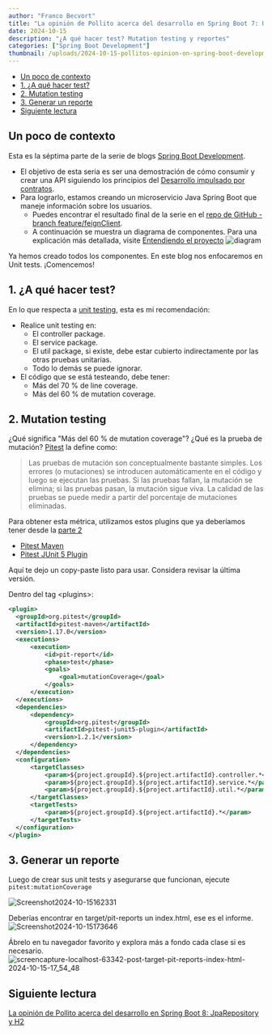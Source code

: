 ```yaml
---
author: "Franco Becvort"
title: "La opinión de Pollito acerca del desarrollo en Spring Boot 7: Unit tests"
date: 2024-10-15
description: "¿A qué hacer test? Mutation testing y reportes"
categories: ["Spring Boot Development"]
thumbnail: /uploads/2024-10-15-pollitos-opinion-on-spring-boot-development-7/GFvuurOXgAAiYC1.jpg
---
```


<!-- TOC -->
  * [Un poco de contexto](#un-poco-de-contexto)
  * [1. ¿A qué hacer test?](#1-a-qué-hacer-test)
  * [2. Mutation testing](#2-mutation-testing)
  * [3. Generar un reporte](#3-generar-un-reporte)
  * [Siguiente lectura](#siguiente-lectura)
<!-- TOC -->

## Un poco de contexto

Esta es la séptima parte de la serie de blogs [Spring Boot Development](/es/categories/spring-boot-development/).

- El objetivo de esta seria es ser una demostración de cómo consumir y crear una API siguiendo los principios del [Desarrollo impulsado por contratos](https://en.wikipedia.org/wiki/Design_by_contract).
- Para lograrlo, estamos creando un microservicio Java Spring Boot que maneje información sobre los usuarios.
  - Puedes encontrar el resultado final de la serie en el [repo de GitHub - branch feature/feignClient](https://github.com/franBec/user_manager_backend/tree/feature/feignClient).
  - A continuación se muestra un diagrama de componentes. Para una explicación más detallada, visite [Entendiendo el proyecto](/es/blog/2024-10-02-pollitos-opinion-on-spring-boot-development-2/#1-entendiendo-el-proyecto)
    ![diagram](/uploads/2024-10-02-pollitos-opinion-on-spring-boot-development-2/diagram.jpg)

Ya hemos creado todos los componentes. En este blog nos enfocaremos en Unit tests. ¡Comencemos!

## 1. ¿A qué hacer test?

En lo que respecta a [unit testing](https://en.wikipedia.org/wiki/Unit_testing), esta es mi recomendación:

- Realice unit testing en:
  - El controller package.
  - El service package.
  - El util package, si existe, debe estar cubierto indirectamente por las otras pruebas unitarias.
  - Todo lo demás se puede ignorar.
- El código que se está testeando, debe tener:
  - Más del 70 % de line coverage.
  - Más del 60 % de mutation coverage.

## 2. Mutation testing

¿Qué significa "Más del 60 % de mutation coverage"? ¿Qué es la prueba de mutación? [Pitest](https://pitest.org/) la define como:

> Las pruebas de mutación son conceptualmente bastante simples. Los errores (o mutaciones) se introducen automáticamente en el código y luego se ejecutan las pruebas. Si las pruebas fallan, la mutación se elimina; si las pruebas pasan, la mutación sigue viva. La calidad de las pruebas se puede medir a partir del porcentaje de mutaciones eliminadas.

Para obtener esta métrica, utilizamos estos plugins que ya deberíamos tener desde la [parte 2](/es/blog/2024-10-02-pollitos-opinion-on-spring-boot-development-2)

- [Pitest Maven](https://mvnrepository.com/artifact/org.pitest/pitest-maven)
- [Pitest JUnit 5 Plugin](https://mvnrepository.com/artifact/org.pitest/pitest-junit5-plugin)

Aquí te dejo un copy-paste listo para usar. Considera revisar la última versión.

Dentro del tag \<plugins\>:

```xml
<plugin>
  <groupId>org.pitest</groupId>
  <artifactId>pitest-maven</artifactId>
  <version>1.17.0</version>
  <executions>
      <execution>
          <id>pit-report</id>
          <phase>test</phase>
          <goals>
              <goal>mutationCoverage</goal>
          </goals>
      </execution>
  </executions>
  <dependencies>
      <dependency>
          <groupId>org.pitest</groupId>
          <artifactId>pitest-junit5-plugin</artifactId>
          <version>1.2.1</version>
      </dependency>
  </dependencies>
  <configuration>
      <targetClasses>
          <param>${project.groupId}.${project.artifactId}.controller.*</param>
          <param>${project.groupId}.${project.artifactId}.service.*</param>
          <param>${project.groupId}.${project.artifactId}.util.*</param>
      </targetClasses>
      <targetTests>
          <param>${project.groupId}.${project.artifactId}.*</param>
      </targetTests>
  </configuration>
</plugin>
```

## 3. Generar un reporte

Luego de crear sus unit tests y asegurarse que funcionan, ejecute `pitest:mutationCoverage`

![Screenshot2024-10-15162331](/uploads/2024-10-15-pollitos-opinion-on-spring-boot-development-6/Screenshot2024-10-15162331.png)

Deberías encontrar en target/pit-reports un index.html, ese es el informe.
![Screenshot2024-10-15173646](/uploads/2024-10-15-pollitos-opinion-on-spring-boot-development-7/Screenshot2024-10-15173646.png)

Ábrelo en tu navegador favorito y explora más a fondo cada clase si es necesario.
![screencapture-localhost-63342-post-target-pit-reports-index-html-2024-10-15-17_54_48](/uploads/2024-10-15-pollitos-opinion-on-spring-boot-development-7/screencapture-localhost-63342-post-target-pit-reports-index-html-2024-10-15-17_54_48.png)

## Siguiente lectura

[La opinión de Pollito acerca del desarrollo en Spring Boot 8: JpaRepository y H2](/es/blog/2024-11-22-pollitos-opinion-on-spring-boot-development-8)

